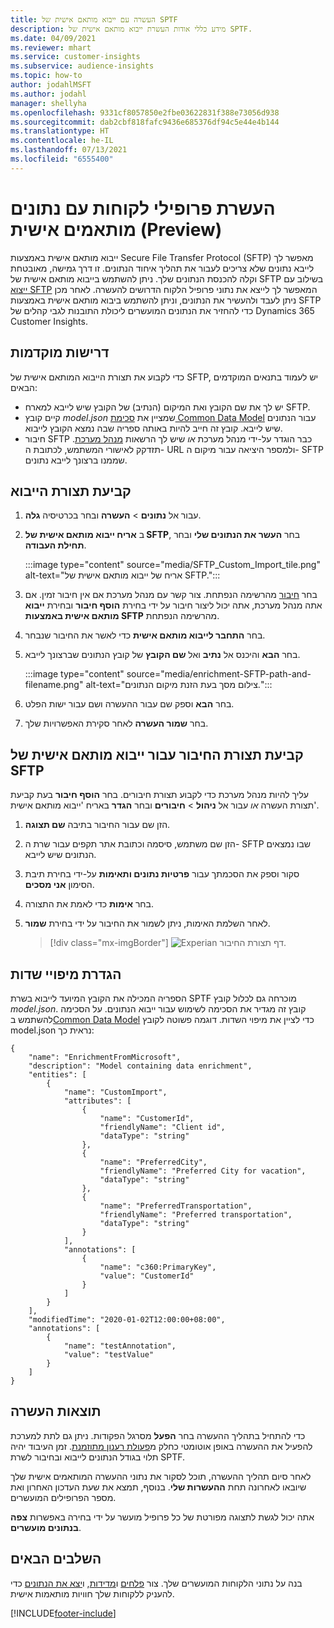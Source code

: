 ```yaml
---
title: העשרה עם ייבוא מותאם אישית של SPTF
description: מידע כללי אודות העשרת ייבוא מותאם אישית של SPTF.
ms.date: 04/09/2021
ms.reviewer: mhart
ms.service: customer-insights
ms.subservice: audience-insights
ms.topic: how-to
author: jodahlMSFT
ms.author: jodahl
manager: shellyha
ms.openlocfilehash: 9331cf8057850e2fbe03622831f388e73056d938
ms.sourcegitcommit: dab2cbf818fafc9436e685376df94c5e44e4b144
ms.translationtype: HT
ms.contentlocale: he-IL
ms.lasthandoff: 07/13/2021
ms.locfileid: "6555400"
---
```

# <a name="enrich-customer-profiles-with-custom-data-preview"></a>העשרת פרופילי לקוחות עם נתונים מותאמים אישית (Preview)

ייבוא מותאם אישית באמצעות Secure File Transfer Protocol‏ (SFTP) מאפשר לך לייבא נתונים שלא צריכים לעבור את תהליך איחוד הנתונים. זו דרך גמישה, מאובטחת וקלה להכנסת הנתונים שלך. ניתן להשתמש בייבוא מותאם אישית של SFTP בשילוב עם [ייצוא SFTP](export-sftp.md) המאפשר לך לייצא את נתוני פרופיל הלקוח הדרושים להעשרה. לאחר מכן ניתן לעבד ולהעשיר את הנתונים, וניתן להשתמש ביבוא מותאם אישית באמצעות SFTP כדי להחזיר את הנתונים המועשרים ליכולת התובנות לגבי קהלים של Dynamics 365 Customer Insights.

## <a name="prerequisites"></a>דרישות מוקדמות

כדי לקבוע את תצורת הייבוא המותאם אישית של SFTP, יש לעמוד בתנאים המוקדמים הבאים:

- יש לך את שם הקובץ ואת המיקום (הנתיב) של הקובץ שיש לייבא למארח SFTP.
- קיים קובץ *model.json* שמציין את [סכימת Common Data Model](/common-data-model/) עבור הנתונים שיש לייבא. קובץ זה חייב להיות באותה ספריה שבה נמצא הקובץ לייבוא.
- חיבור SFTP כבר הוגדר על-ידי מנהל מערכת *או* שיש לך הרשאות [מנהל מערכת](permissions.md#administrator). תזדקק לאישורי המשתמש, לכתובת ה- URL ולמספר היציאה עבור מיקום ה- SFTP שממנו ברצונך לייבא נתונים.


## <a name="configure-the-import"></a>קביעת תצורת הייבוא

1. עבור אל **נתונים** > **העשרה** ובחר בכרטיסיה **גלה**.

1. ב **אריח ייבוא מותאם אישית של SFTP**, בחר **העשר את הנתונים שלי** ובחר **תחילת העבודה**.

   :::image type="content" source="media/SFTP_Custom_Import_tile.png" alt-text="אריח של ייבוא מותאם אישית של SFTP.":::

1. בחר [חיבור](connections.md) מהרשימה הנפתחת. צור קשר עם מנהל מערכת אם אין חיבור זמין. אם אתה מנהל מערכת, אתה יכול ליצור חיבור על ידי בחירת **הוסף חיבור** ובחירת **ייבוא מותאם אישית באמצעות SFTP** מהרשימה הנפתחת.

1. בחר **התחבר לייבוא מותאם אישית** כדי לאשר את החיבור שנבחר.

1.  בחר **הבא** והיכנס אל **נתיב** ואל **שם הקובץ** של קובץ הנתונים שברצונך לייבא.

    :::image type="content" source="media/enrichment-SFTP-path-and-filename.png" alt-text="צילום מסך בעת הזנת מיקום הנתונים.":::

1. בחר **הבא** וספק שם עבור ההעשרה ושם עבור ישות הפלט. 

1. בחר **שמור העשרה** לאחר סקירת האפשרויות שלך.

## <a name="configure-the-connection-for-sftp-custom-import"></a>קביעת תצורת החיבור עבור ייבוא מותאם אישית של SFTP 

עליך להיות מנהל מערכת כדי לקבוע תצורת חיבורים. בחר **הוסף חיבור** בעת קביעת תצורת העשרה *או* עבור אל **ניהול** > **חיבורים** ובחר **הגדר** באריח 'ייבוא מותאם אישית'.

1. הזן שם עבור החיבור בתיבה **שם תצוגה**.

1. הזן שם משתמש, סיסמה וכתובת אתר תקפים עבור שרת ה- SFTP שבו נמצאים הנתונים שיש לייבא.

1. סקור וספק את הסכמתך עבור **פרטיות נתונים ותאימות** על-ידי בחירת תיבת הסימון **אני מסכים**.

1. בחר **אימות** כדי לאמת את התצורה.

1. לאחר השלמת האימות, ניתן לשמור את החיבור על ידי בחירת **שמור**.

   > [!div class="mx-imgBorder"]
   > ![Experian דף תצורת החיבור.](media/enrichment-SFTP-connection.png "Experian דף תצורת חיבור")


## <a name="defining-field-mappings"></a>הגדרת מיפויי שדות 

הספריה המכילה את הקובץ המיועד לייבוא בשרת SPTF מוכרחה גם לכלול קובץ *model.json*. קובץ זה מגדיר את הסכימה לשימוש עבור ייבוא הנתונים. על הסכימה להשתמש ב[Common Data Model](/common-data-model/) כדי לציין את מיפוי השדות. דוגמה פשוטה לקובץ model.json נראית כך:

```
{
    "name": "EnrichmentFromMicrosoft",
    "description": "Model containing data enrichment",
    "entities": [
        {
            "name": "CustomImport",
            "attributes": [
                {
                    "name": "CustomerId",
                    "friendlyName": "Client id",
                    "dataType": "string"
                },
                {
                    "name": "PreferredCity",
                    "friendlyName": "Preferred City for vacation",
                    "dataType": "string"
                },
                {
                    "name": "PreferredTransportation",
                    "friendlyName": "Preferred transportation",
                    "dataType": "string"
                }
            ],
            "annotations": [
                {
                    "name": "c360:PrimaryKey",
                    "value": "CustomerId"
                }
            ]
        }
    ],
    "modifiedTime": "2020-01-02T12:00:00+08:00",
    "annotations": [
        {
            "name": "testAnnotation",
            "value": "testValue"
        }
    ]
}
```

## <a name="enrichment-results"></a>תוצאות העשרה

כדי להתחיל בתהליך ההעשרה בחר **הפעל** מסרגל הפקודות. ניתן גם לתת למערכת להפעיל את ההעשרה באופן אוטומטי כחלק מ[פעולת רענון מתוזמנת](system.md#schedule-tab). זמן העיבוד יהיה תלוי בגודל הנתונים לייבוא ובחיבור לשרת SPTF.

לאחר סיום תהליך ההעשרה, תוכל לסקור את נתוני ההעשרה המותאמים אישית שלך שיובאו לאחרונה תחת **ההעשרות שלי**. בנוסף, תמצא את שעת העדכון האחרון ואת מספר הפרופילים המועשרים.

אתה יכול לגשת לתצוגה מפורטת של כל פרופיל מועשר על ידי בחירה באפשרות **צפה בנתונים מועשרים**.

## <a name="next-steps"></a>השלבים הבאים

בנה על נתוני הלקוחות המועשרים שלך. צור [פלחים](segments.md) ו[מדידות](measures.md), ו[יצא את הנתונים](export-destinations.md) כדי להעניק ללקוחות שלך חוויות מותאמות אישית.

[!INCLUDE[footer-include](../includes/footer-banner.md)]
